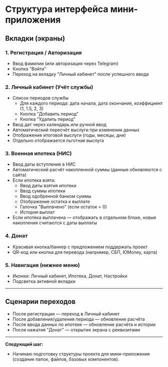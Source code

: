 # Структура интерфейса мини-приложения

## Вкладки (экраны)

### 1. Регистрация / Авторизация
- Ввод фамилии (или авторизация через Telegram)
- Кнопка "Войти"
- Переход на вкладку "Личный кабинет" после успешного ввода

### 2. Личный кабинет (Учёт службы)
- Список периодов службы
  - Для каждого периода: дата начала, дата окончания, коэффициент (1, 1.5, 2, 3)
  - Кнопка "Добавить период"
  - Кнопка "Удалить период"
- Ввод дат через календарь или ручной ввод
- Автоматический пересчёт выслуги при изменении данных
- Отображение итоговой выслуги (годы, месяцы, дни)
- Отдельно отображается льготная выслуга

### 3. Военная ипотека (НИС)
- Ввод даты вступления в НИС
- Автоматический расчёт накопленной суммы (данные обновляются с сайта)
- Если ипотека взята:
  - Ввод даты взятия ипотеки
  - Ввод суммы ипотеки
  - Ввод одобренной банком суммы
  - Отображение остатка к выплате
  - Галочка "Выплачено" (если остаток = 0)
  - История выплат
- Если ипотека выплачена — отображать в отдельном блоке, новые накопления считаются с даты выплаты

### 4. Донат
- Красивая кнопка/баннер с предложением поддержать проект
- QR-код или кнопка для перевода (например, СБП, ЮMoney, карта)

### 5. Навигация (нижнее меню)
- Иконки: Личный кабинет, Ипотека, Донат, Настройки
- Подсветка активной вкладки

---

## Сценарии переходов
- После регистрации — переход в Личный кабинет
- После добавления/удаления периода — обновление расчёта
- После ввода данных по ипотеке — обновление расчёта и истории
- После нажатия "Донат" — открытие экрана с реквизитами

---

**Следующий шаг:**
- Начинаю подготовку структуры проекта для мини-приложения (создание папок, файлов, базовых компонентов). 